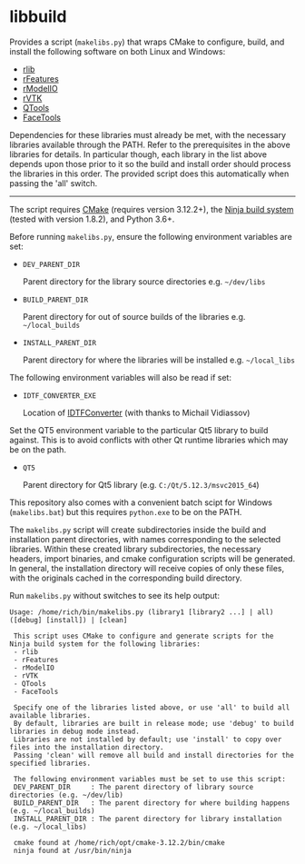 # libbuild

Provides a script (`makelibs.py`) that wraps CMake to configure,
build, and install the following software on both Linux and Windows:
- [rlib](../../../rlib)
- [rFeatures](../../../rFeatures)
- [rModelIO](../../../rModelIO)
- [rVTK](../../../rVTK)
- [QTools](../../../QTools)
- [FaceTools](https://github.com/frontiersi/facetools)

Dependencies for these libraries must already be met, with the necessary libraries
available through the PATH. Refer to the prerequisites in the above libraries for details.
In particular though, each library in the list above depends upon those prior to it so the
build and install order should process the libraries in this order. The provided script
does this automatically when passing the 'all' switch.

---

The script requires [CMake](https://cmake.org/) (requires version 3.12.2+),
the [Ninja build system](https://github.com/ninja-build/ninja.git) (tested with
version 1.8.2), and Python 3.6+.

Before running `makelibs.py`, ensure the following environment variables are set:
- `DEV_PARENT_DIR`

    Parent directory for the library source directories e.g. `~/dev/libs`

- `BUILD_PARENT_DIR`

    Parent directory for out of source builds of the libraries e.g. `~/local_builds`

- `INSTALL_PARENT_DIR`

    Parent directory for where the libraries will be installed e.g. `~/local_libs`

The following environment variables will also be read if set:

- `IDTF_CONVERTER_EXE`

    Location of [IDTFConverter](www2.iaas.msu.ru/tmp/u3d/u3d-1.4.5_current.zip)
    (with thanks to Michail Vidiassov)

Set the QT5 environment variable to the particular Qt5 library to build against.
This is to avoid conflicts with other Qt runtime libraries which may be on the path.

- `QT5`

    Parent directory for Qt5 library (e.g. `C:/Qt/5.12.3/msvc2015_64`)

This repository also comes with a convenient batch scipt for Windows (`makelibs.bat`) but this
requires `python.exe` to be on the PATH.

The `makelibs.py` script will create subdirectories inside the build and installation
parent directories, with names corresponding to the selected libraries.
Within these created library subdirectories, the necessary headers, import binaries,
and cmake configuration scripts will be generated. In general, the installation
directory will receive copies of only these files, with the originals cached in
the corresponding build directory.

Run `makelibs.py` without switches to see its help output:

```
Usage: /home/rich/bin/makelibs.py (library1 [library2 ...] | all) ([debug] [install]) | [clean]

 This script uses CMake to configure and generate scripts for the Ninja build system for the following libraries:
 - rlib
 - rFeatures
 - rModelIO
 - rVTK
 - QTools
 - FaceTools

 Specify one of the libraries listed above, or use 'all' to build all available libraries.
 By default, libraries are built in release mode; use 'debug' to build libraries in debug mode instead.
 Libraries are not installed by default; use 'install' to copy over files into the installation directory.
 Passing 'clean' will remove all build and install directories for the specified libraries.

 The following environment variables must be set to use this script:
 DEV_PARENT_DIR     : The parent directory of library source directories (e.g. ~/dev/lib)
 BUILD_PARENT_DIR   : The parent directory for where building happens (e.g. ~/local_builds)
 INSTALL_PARENT_DIR : The parent directory for library installation (e.g. ~/local_libs)

 cmake found at /home/rich/opt/cmake-3.12.2/bin/cmake
 ninja found at /usr/bin/ninja
```
